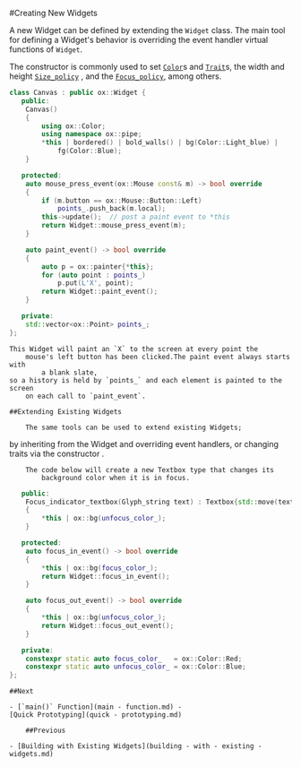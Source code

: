 #Creating New Widgets

A new Widget can be defined by extending the `Widget` class. The main tool for
defining a Widget's behavior is overriding the event handler virtual functions
of `Widget`.

The constructor is commonly used to set [`Color`](colors.md)s and
[`Trait`](traits.md)s, the width and height [`Size_policy`](size-policy.md) ,
and the [`Focus_policy`](focus-policy.md), among others.

```cpp
class Canvas : public ox::Widget {
   public:
    Canvas()
    {
        using ox::Color;
        using namespace ox::pipe;
        *this | bordered() | bold_walls() | bg(Color::Light_blue) |
            fg(Color::Blue);
    }

   protected:
    auto mouse_press_event(ox::Mouse const& m) -> bool override
    {
        if (m.button == ox::Mouse::Button::Left)
            points_.push_back(m.local);
        this->update();  // post a paint event to *this
        return Widget::mouse_press_event(m);
    }

    auto paint_event() -> bool override
    {
        auto p = ox::painter{*this};
        for (auto point : points_)
            p.put(L'X', point);
        return Widget::paint_event();
    }

   private:
    std::vector<ox::Point> points_;
};
```

    This Widget will paint an `X` to the screen at every point the
        mouse's left button has been clicked.The paint event always starts with
            a blank slate,
    so a history is held by `points_` and each element is painted to the screen
        on each call to `paint_event`.

    ##Extending Existing Widgets

        The same tools can be used to extend existing Widgets;
by inheriting from the Widget and overriding event handlers,
    or changing traits via the constructor
            .

        The code below will create a new Textbox type that changes its
            background color when it is in focus.

```cpp class Focus_indicator_textbox : public ox::Textbox {
   public:
    Focus_indicator_textbox(Glyph_string text) : Textbox{std::move(text)}
    {
        *this | ox::bg(unfocus_color_);
    }

   protected:
    auto focus_in_event() -> bool override
    {
        *this | ox::bg(focus_color_);
        return Widget::focus_in_event();
    }

    auto focus_out_event() -> bool override
    {
        *this | ox::bg(unfocus_color_);
        return Widget::focus_out_event();
    }

   private:
    constexpr static auto focus_color_   = ox::Color::Red;
    constexpr static auto unfocus_color_ = ox::Color::Blue;
};
```

    ##Next

    - [`main()` Function](main - function.md) -
    [Quick Prototyping](quick - prototyping.md)

        ##Previous

    - [Building with Existing Widgets](building - with - existing - widgets.md)
